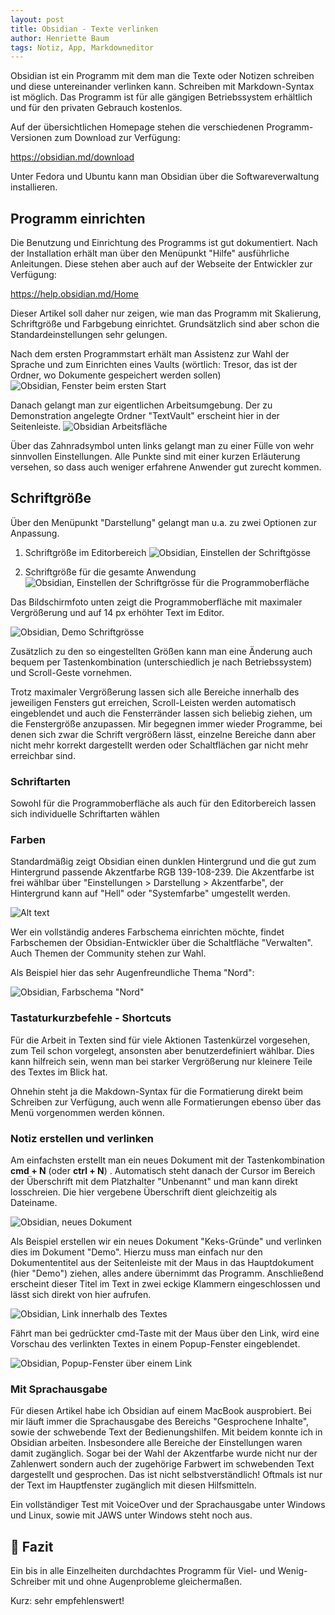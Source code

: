 ```yaml
---
layout: post
title: Obsidian - Texte verlinken
author: Henriette Baum
tags: Notiz, App, Markdowneditor
---
```


Obsidian ist ein Programm mit dem man die Texte oder Notizen schreiben und diese untereinander verlinken kann. Schreiben mit Markdown-Syntax ist möglich. Das Programm ist für alle gängigen Betriebssystem erhältlich und für den privaten Gebrauch kostenlos.

Auf der übersichtlichen Homepage stehen die verschiedenen Programm-Versionen zum Download zur Verfügung:

https://obsidian.md/download

Unter Fedora und Ubuntu kann man Obsidian über die Softwareverwaltung installieren.

## Programm einrichten

Die Benutzung und Einrichtung des Programms ist gut dokumentiert. Nach der Installation erhält man über den Menüpunkt "Hilfe" ausführliche Anleitungen. Diese stehen aber auch auf der Webseite der Entwickler zur Verfügung:

https://help.obsidian.md/Home

Dieser Artikel soll daher nur zeigen, wie man das Programm mit Skalierung, Schriftgröße und Farbgebung einrichtet. Grundsätzlich sind aber schon die Standardeinstellungen sehr gelungen.

Nach dem ersten Programmstart erhält man Assistenz zur Wahl der Sprache und zum Einrichten eines Vaults (wörtlich: Tresor, das ist der Ordner, wo Dokumente gespeichert werden sollen)
![Obsidian, Fenster beim ersten Start](/assets/images/2023-08-28-obsidian/obsidian-start-fenster_2023-08-26.png)

Danach gelangt man zur eigentlichen Arbeitsumgebung.  Der zu Demonstration angelegte Ordner "TextVault" erscheint hier in der Seitenleiste.
![Obsidian Arbeitsfläche](/assets/images/2023-08-28-obsidian/obsidian-arbeitsfläche_2023-08-26.png)


Über das Zahnradsymbol unten links gelangt man zu einer Fülle von wehr sinnvollen Einstellungen. Alle Punkte sind mit einer kurzen Erläuterung versehen, so dass auch weniger erfahrene Anwender gut zurecht kommen. 

## Schriftgröße

Über den Menüpunkt "Darstellung" gelangt man u.a. zu zwei Optionen zur Anpassung. 

1. Schriftgröße im Editorbereich
![Obsidian, Einstellen der Schriftgösse](/assets/images/2023-08-28-obsidian/obsidian-einstellungen-schriftgrösse.png)


2. Schriftgröße für die gesamte Anwendung
![Obsidian, Einstellen der Schriftgrösse für die Programmoberfläche](/assets/images/2023-08-28-obsidian/obsidian-einstellungen-appschriftgrösse.png)



Das Bildschirmfoto unten zeigt die Programmoberfläche mit maximaler Vergrößerung und auf 14 px erhöhter Text im Editor.

![Obsidian, Demo Schriftgrösse](/assets/images/2023-08-28-obsidian/obsidian-demo-schriftgrösse.png)




Zusätzlich zu den so eingestellten Größen kann man eine Änderung auch bequem per Tastenkombination (unterschiedlich je nach Betriebssystem) und Scroll-Geste vornehmen.

Trotz maximaler Vergrößerung lassen sich alle Bereiche innerhalb des jeweiligen Fensters gut erreichen, Scroll-Leisten werden automatisch eingeblendet und auch die Fensterränder lassen sich beliebig ziehen, um die Fenstergröße anzupassen.  Mir begegnen immer wieder Programme, bei denen sich zwar die Schrift vergrößern lässt, einzelne Bereiche dann aber nicht mehr korrekt dargestellt werden oder Schaltflächen gar nicht mehr erreichbar sind.

### Schriftarten

Sowohl für die Programmoberfläche als auch für den Editorbereich lassen sich individuelle Schriftarten wählen



### Farben

Standardmäßig zeigt Obsidian einen dunklen Hintergrund und die gut zum Hintergrund passende Akzentfarbe RGB 139-108-239. Die Akzentfarbe ist frei wählbar über "Einstellungen > Darstellung > Akzentfarbe", der Hintergrund kann auf "Hell" oder "Systemfarbe" umgestellt werden.

![Alt text](/assets/images/2023-08-28-obsidian/obsidian-einstellungen-farbwahl.png)


Wer ein vollständig anderes Farbschema einrichten möchte, findet Farbschemen der Obsidian-Entwickler über die Schaltfläche "Verwalten". Auch Themen der Community stehen zur Wahl.

Als Beispiel hier das sehr Augenfreundliche Thema "Nord":

![Obsidian, Farbschema "Nord"](/assets/images/2023-08-28-obsidian/obsidian-farbschema-nord_2023-08-26.png)


### Tastaturkurzbefehle - Shortcuts

Für die Arbeit in Texten sind für viele Aktionen  Tastenkürzel vorgesehen, zum Teil schon vorgelegt, ansonsten aber benutzerdefiniert wählbar. Dies kann hilfreich sein, wenn man bei starker Vergrößerung nur kleinere Teile des Textes im Blick hat.

Ohnehin steht ja die Makdown-Syntax für die Formatierung direkt beim Schreiben zur Verfügung, auch wenn alle Formatierungen ebenso über das Menü vorgenommen werden können.



### Notiz erstellen und verlinken

Am einfachsten erstellt man ein neues Dokument  mit der Tastenkombination **cmd + N** (oder **ctrl + N**) .  Automatisch steht danach der Cursor im Bereich der Überschrift mit dem Platzhalter "Unbenannt" und man kann direkt losschreien. Die hier vergebene Überschrift dient gleichzeitig als Dateiname.

![Obsidian, neues Dokument](/assets/images/2023-08-28-obsidian/obsidian-neues-dokument_2023-08-26.png)


Als Beispiel erstellen wir ein neues Dokument "Keks-Gründe" und verlinken dies im Dokument "Demo". Hierzu muss man einfach nur den Dokumententitel aus der Seitenleiste mit der Maus in das Hauptdokument (hier "Demo") ziehen, alles andere übernimmt das Programm. Anschließend erscheint dieser Titel im Text in zwei eckige Klammern eingeschlossen und lässt sich direkt von hier aufrufen. 

![Obsidian, Link innerhalb des Textes](/assets/images/2023-08-28-obsidian/obsidian-demo-link-main_2023-08-26.png)


Fährt man bei gedrückter cmd-Taste mit der Maus über den Link, wird eine Vorschau des verlinkten Textes in einem Popup-Fenster eingeblendet.

![Obsidian, Popup-Fenster über einem Link](/assets/images/2023-08-28-obsidian/obsidian-demo-link-popup_2023-08-26.png)


### Mit Sprachausgabe

Für diesen Artikel habe ich Obsidian auf einem MacBook ausprobiert. Bei mir läuft immer die Sprachausgabe des Bereichs "Gesprochene Inhalte", sowie der schwebende Text der Bedienungshilfen. Mit beidem konnte ich in Obsidian arbeiten. Insbesondere alle Bereiche der Einstellungen waren damit zugänglich. Sogar bei der Wahl der Akzentfarbe wurde nicht nur der Zahlenwert sondern auch der zugehörige Farbwert im schwebenden Text dargestellt und gesprochen. Das ist nicht selbstverständlich! Oftmals ist nur der Text im Hauptfenster zugänglich mit diesen Hilfsmitteln.

Ein vollständiger Test mit VoiceOver und der Sprachausgabe unter Windows und Linux, sowie mit JAWS unter Windows steht noch aus.



## 🧐 Fazit

Ein bis in alle Einzelheiten durchdachtes Programm für Viel- und Wenig-Schreiber mit und ohne Augenprobleme gleichermaßen.

Kurz: sehr empfehlenswert!